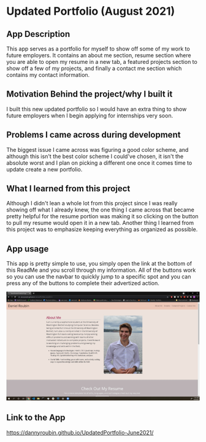 # Updated Portfolio (August 2021)

## App Description 
This app serves as a portfolio for myself to show off some of my work to future employers. It contains an about me section, resume section where you are able to open my resume in a new tab, a featured projects section to show off a few of my projects, and finally a contact me section which contains my contact information.

## Motivation Behind the project/why I built it
I built this new updated portfolio so I would have an extra thing to show future employers when I begin applying for internships very soon.

## Problems I came across during development
The biggest issue I came across was figuring a good color scheme, and although this isn't the best color scheme I could've chosen, it isn't the absolute worst and I plan on picking a different one once it comes time to update create a new portfolio.

## What I learned from this project
Although I didn't lean a whole lot from this project since I was really showing off what I already knew, the one thing I came across that became pretty helpful for the resume portion was making it so clicking on the button to pull my resume would open it in a new tab. Another thing I learned from this project was to emphasize keeping everything as organized as possible.

## App usage
This app is pretty simple to use, you simply open the link at the bottom of this ReadMe and you scroll through my information. All of the buttons work so you can use the navbar to quickly jump to a specific spot and you can press any of the buttons to complete their advertized action.


![A screenshot of the app.](./assets/images/AppScreenshot.jpg)

## Link to the App
https://dannyroubin.github.io/UpdatedPortfolio-June2021/
